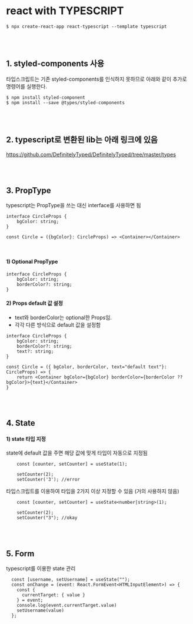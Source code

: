 # react with TYPESCRIPT

```
$ npx create-react-app react-typescript --template typescript
```

<br><br>

## 1. styled-components 사용
타입스크립트는 기존 styled-components를 인식하지 못하므로 아래와 같이 추가로 명령어를 실행한다.

```
$ npm install styled-component
$ npm install --save @types/styled-components
```

<br><br>

## 2. typescript로 변환된 lib는 아래 링크에 있음

https://github.com/DefinitelyTyped/DefinitelyTyped/tree/master/types


<br><br>

## 3. PropType
typescript는 PropType을 쓰는 대신 interface를 사용하면 됨

```
interface CircleProps {
    bgColor: string;
}

const Circle = ({bgColor}: CircleProps) => <Container></Container>

```

<br>

#### 1) Optional PropType

```
interface CircleProps {
    bgColor: string;
    borderColor?: string;
}
```

#### 2) Props default 값 설정

- text와 borderColor는 optional한 Props임.
- 각각 다른 방식으로 default 값을 설정함

```
interface CircleProps {
    bgColor: string;
    borderColor?: string;
    text?: string;
}

const Circle = ({ bgColor, borderColor, text="default text"}: CircleProps) => {
    return <Container bgColor={bgColor} borderColor={borderColor ?? bgColor}>{text}</Container>
}
```

<br><br>

## 4. State

#### 1) state 타입 지정

state에 default 값을 주면 해당 값에 맞게 타입이 자동으로 지정됨

```
    const [counter, setCounter] = useState(1);

    setCounter(2);
    setCounter('3'); //error

```

타입스크립트를 이용하여 타입을 2가지 이상 지정할 수 있음 (거의 사용하지 않음)

```
    const [counter, setCounter] = useState<number|string>(1);

    setCounter(2);
    setCounter("3"); //okay

```

<br><br>

## 5. Form

typescript를 이용한 state 관리

```
  const [username, setUsername] = useState("");
  const onChange = (event: React.FormEvent<HTMLInputElement>) => {
    const {
      currentTarget: { value }
    } = event;
    console.log(event.currentTarget.value)
    setUsername(value)
  };
```